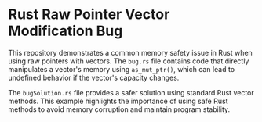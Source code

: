 # Rust Raw Pointer Vector Modification Bug

This repository demonstrates a common memory safety issue in Rust when using raw pointers with vectors.  The `bug.rs` file contains code that directly manipulates a vector's memory using `as_mut_ptr()`, which can lead to undefined behavior if the vector's capacity changes.

The `bugSolution.rs` file provides a safer solution using standard Rust vector methods.  This example highlights the importance of using safe Rust methods to avoid memory corruption and maintain program stability.
